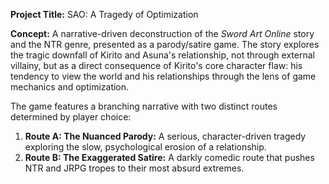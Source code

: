 **Project Title:** SAO: A Tragedy of Optimization

**Concept:** A narrative-driven deconstruction of the *Sword Art Online* story and the NTR genre, presented as a parody/satire game. The story explores the tragic downfall of Kirito and Asuna's relationship, not through external villainy, but as a direct consequence of Kirito's core character flaw: his tendency to view the world and his relationships through the lens of game mechanics and optimization.

The game features a branching narrative with two distinct routes determined by player choice:
1.  **Route A: The Nuanced Parody:** A serious, character-driven tragedy exploring the slow, psychological erosion of a relationship.
2.  **Route B: The Exaggerated Satire:** A darkly comedic route that pushes NTR and JRPG tropes to their most absurd extremes.